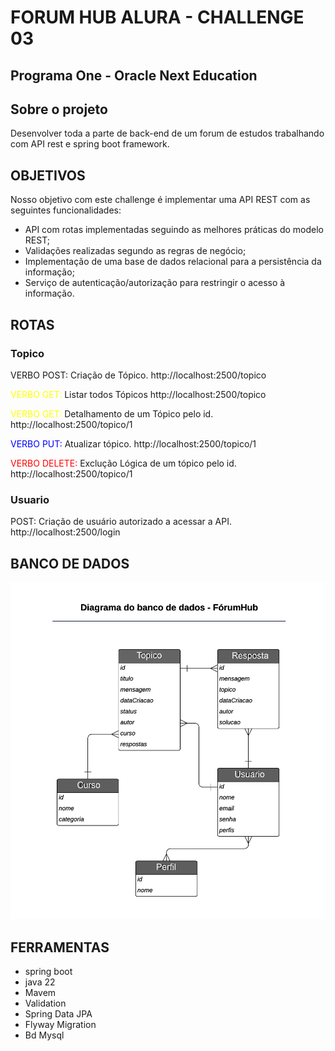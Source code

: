 # FORUM HUB ALURA - CHALLENGE 03
## Programa One - Oracle Next Education

## Sobre o projeto
Desenvolver toda a parte de back-end de um forum de estudos trabalhando com API rest e spring boot framework.

## OBJETIVOS
Nosso objetivo com este challenge é implementar uma API REST com as seguintes funcionalidades:

* API com rotas implementadas seguindo as melhores práticas do modelo REST;
* Validações realizadas segundo as regras de negócio;
* Implementação de uma base de dados relacional para a persistência da informação;
* Serviço de autenticação/autorização para restringir o acesso à informação.

## ROTAS

### Topico
<span style="color:lime>;">VERBO POST:</span> Criação de Tópico.
http://localhost:2500/topico

<span style="color:yellow;">VERBO GET:</span> Listar todos Tópicos
http://localhost:2500/topico

<span style="color:yellow;">VERBO GET:</span> Detalhamento de um Tópico pelo id.
http://localhost:2500/topico/1

<span style="color:blue;">VERBO PUT:</span> Atualizar tópico.
http://localhost:2500/topico/1

<span style="color:red;">VERBO DELETE:</span> Exclução Lógica de um tópico pelo id.
http://localhost:2500/topico/1

### Usuario
POST: Criação de usuário autorizado a acessar a API.
http://localhost:2500/login

## BANCO DE DADOS
<img src="https://github.com/douginfodev/forumhub/blob/main/img/bancofh.jpg" alt="modelo de dados">

## FERRAMENTAS
* spring boot
* java 22
* Mavem
* Validation
* Spring Data JPA
* Flyway Migration
* Bd Mysql


